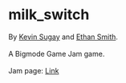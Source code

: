 # milk_switch
 By [Kevin Sugay](https://www.regularspace.dev/) and [Ethan Smith](https://ethangamedev.carrd.co/).<br>
 <br>A Bigmode Game Jam game.<br>
 <br>Jam page: [Link](https://itch.io/jam/bigmode-2023)
